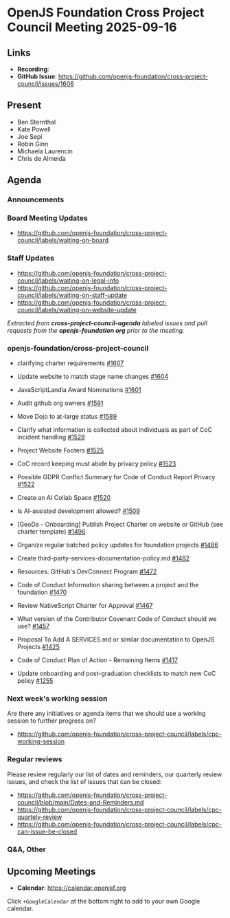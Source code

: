# OpenJS Foundation Cross Project Council Meeting 2025-09-16

## Links

* **Recording**:
* **GitHub Issue**: https://github.com/openjs-foundation/cross-project-council/issues/1606

## Present

* Ben Sternthal
* Kate Powell
* Joe Sepi
* Robin Ginn
* Michaela Laurencin
* Chris de Almeida

## Agenda

### Announcements

### Board Meeting Updates

- https://github.com/openjs-foundation/cross-project-council/labels/waiting-on-board

### Staff Updates

- https://github.com/openjs-foundation/cross-project-council/labels/waiting-on-legal-info
- https://github.com/openjs-foundation/cross-project-council/labels/waiting-on-staff-update
- https://github.com/openjs-foundation/cross-project-council/labels/waiting-on-website-update

_Extracted from **cross-project-council-agenda** labeled issues and pull requests from the **openjs-foundation org** prior to the meeting._

### openjs-foundation/cross-project-council

* clarifying charter requirements [#1607](https://github.com/openjs-foundation/cross-project-council/issues/1607)

* Update website to match stage name changes [#1604](https://github.com/openjs-foundation/cross-project-council/issues/1604)

* JavaScriptLandia Award Nominations [#1601](https://github.com/openjs-foundation/cross-project-council/issues/1601)

* Audit github org owners [#1591](https://github.com/openjs-foundation/cross-project-council/issues/1591)

* Move Dojo to at-large status [#1589](https://github.com/openjs-foundation/cross-project-council/issues/1589)

* Clarify what information is collected about individuals as part of CoC incident handling [#1528](https://github.com/openjs-foundation/cross-project-council/issues/1528)

* Project Website Footers [#1525](https://github.com/openjs-foundation/cross-project-council/issues/1525)

* CoC record keeping must abide by privacy policy [#1523](https://github.com/openjs-foundation/cross-project-council/pull/1523)

* Possible GDPR Conflict Summary for Code of Conduct Report Privacy [#1522](https://github.com/openjs-foundation/cross-project-council/issues/1522)

* Create an AI Collab Space [#1520](https://github.com/openjs-foundation/cross-project-council/issues/1520)

* Is AI-assisted development allowed? [#1509](https://github.com/openjs-foundation/cross-project-council/issues/1509)

* \[GeoDa - Onboarding\] Publish Project Charter on website or GitHub (see charter template) [#1496](https://github.com/openjs-foundation/cross-project-council/issues/1496)

* Organize regular batched policy updates for foundation projects [#1486](https://github.com/openjs-foundation/cross-project-council/issues/1486)

* Create third-party-services-documentation-policy.md [#1482](https://github.com/openjs-foundation/cross-project-council/pull/1482)

* Resources: GitHub's DevConnect Program [#1472](https://github.com/openjs-foundation/cross-project-council/issues/1472)

* Code of Conduct Information sharing between a project and the foundation [#1470](https://github.com/openjs-foundation/cross-project-council/issues/1470)

* Review NativeScript Charter for Approval [#1467](https://github.com/openjs-foundation/cross-project-council/issues/1467)

* What version of the Contributor Covenant Code of Conduct should we use? [#1457](https://github.com/openjs-foundation/cross-project-council/issues/1457)

* Proposal To Add A SERVICES.md or similar documentation to OpenJS Projects [#1425](https://github.com/openjs-foundation/cross-project-council/issues/1425)

* Code of Conduct Plan of Action - Remaining Items [#1417](https://github.com/openjs-foundation/cross-project-council/issues/1417)

* Update onboarding and post-graduation checklists to match new CoC policy [#1255](https://github.com/openjs-foundation/cross-project-council/issues/1255)

### Next week's working session

Are there any initiatives or agenda items that we should use a working session to further progress on?
- https://github.com/openjs-foundation/cross-project-council/labels/cpc-working-session

### Regular reviews

Please review regularly our list of dates and reminders, our quarterly review issues, and check the list of issues that can be closed:

- https://github.com/openjs-foundation/cross-project-council/blob/main/Dates-and-Reminders.md
- https://github.com/openjs-foundation/cross-project-council/labels/cpc-quartely-review
- https://github.com/openjs-foundation/cross-project-council/labels/cpc-can-issue-be-closed

### Q&A, Other

## Upcoming Meetings

- **Calendar**: <https://calendar.openjsf.org>

Click `+GoogleCalendar` at the bottom right to add to your own Google calendar.
